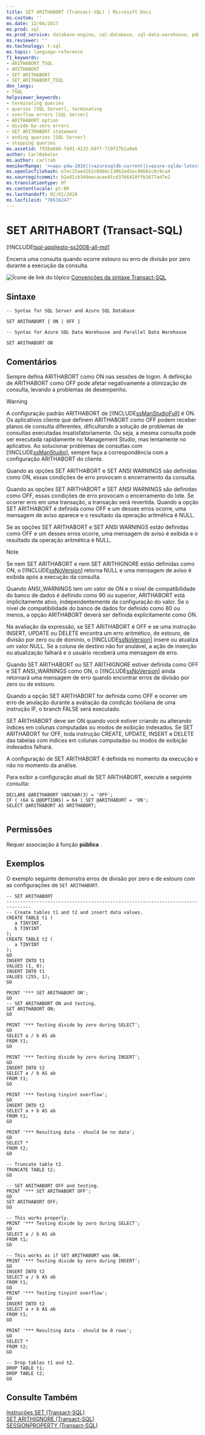 ```yaml
---
title: SET ARITHABORT (Transact-SQL) | Microsoft Docs
ms.custom: ''
ms.date: 12/04/2017
ms.prod: sql
ms.prod_service: database-engine, sql-database, sql-data-warehouse, pdw
ms.reviewer: ''
ms.technology: t-sql
ms.topic: language-reference
f1_keywords:
- ARITHABORT_TSQL
- ARITHABORT
- SET ARITHABORT
- SET_ARITHABORT_TSQL
dev_langs:
- TSQL
helpviewer_keywords:
- terminating queries
- queries [SQL Server], terminating
- overflow errors [SQL Server]
- ARITHABORT option
- divide-by-zero errors
- SET ARITHABORT statement
- ending queries [SQL Server]
- stopping queries
ms.assetid: f938a666-fdd1-4233-b97f-719f27b1a0e6
author: CarlRabeler
ms.author: carlrab
monikerRange: '>=aps-pdw-2016||=azuresqldb-current||=azure-sqldw-latest||>=sql-server-2016||=sqlallproducts-allversions||>=sql-server-linux-2017||=azuresqldb-mi-current'
ms.openlocfilehash: e7ec15aed162c096bc13062ed1ec98b02c0c9ca4
ms.sourcegitcommit: b2e81cb349eecacee91cd3766410ffb3677ad7e2
ms.translationtype: HT
ms.contentlocale: pt-BR
ms.lasthandoff: 02/01/2020
ms.locfileid: "76516247"
---
```

# <a name="set-arithabort-transact-sql"></a>SET ARITHABORT (Transact-SQL)
[!INCLUDE[tsql-appliesto-ss2008-all-md](../../includes/tsql-appliesto-ss2008-all-md.md)]

Encerra uma consulta quando ocorre estouro ou erro de divisão por zero durante a execução da consulta.  
  
![Ícone de link do tópico](../../database-engine/configure-windows/media/topic-link.gif "Ícone de link do tópico") [Convenções da sintaxe Transact-SQL](../../t-sql/language-elements/transact-sql-syntax-conventions-transact-sql.md)  
  
## <a name="syntax"></a>Sintaxe  
  
```
-- Syntax for SQL Server and Azure SQL Database
  
SET ARITHABORT { ON | OFF }
```

```
-- Syntax for Azure SQL Data Warehouse and Parallel Data Warehouse

SET ARITHABORT ON
```
  
## <a name="remarks"></a>Comentários  
Sempre defina ARITHABORT como ON nas sessões de logon. A definição de ARITHABORT como OFF pode afetar negativamente a otimização de consulta, levando a problemas de desempenho.  
  
> [!WARNING]  
>  A configuração padrão ARITHABORT de [!INCLUDE[ssManStudioFull](../../includes/ssmanstudiofull-md.md)] é ON. Os aplicativos cliente que definem ARITHABORT como OFF podem receber planos de consulta diferentes, dificultando a solução de problemas de consultas executadas insatisfatoriamente. Ou seja, a mesma consulta pode ser executada rapidamente no Management Studio, mas lentamente no aplicativo. Ao solucionar problemas de consultas com [!INCLUDE[ssManStudio](../../includes/ssmanstudio-md.md)], sempre faça a correspondência com a configuração ARITHABORT do cliente.  
  
Quando as opções SET ARITHABORT e SET ANSI WARNINGS são definidas como ON, essas condições de erro provocam o encerramento da consulta.  
  
Quando as opções SET ARITHABORT e SET ANSI WARNINGS são definidas como OFF, essas condições de erro provocam o encerramento do lote. Se ocorrer erro em uma transação, a transação será revertida. Quando a opção SET ARITHABORT é definida como OFF e um desses erros ocorre, uma mensagem de aviso aparece e o resultado da operação aritmética é NULL.  
  
Se as opções SET ARITHABORT e SET ANSI WARNINGS estão definidas como OFF e um desses erros ocorre, uma mensagem de aviso é exibida e o resultado da operação aritmética é NULL.  
  
> [!NOTE]  
>  Se nem SET ARITHABORT e nem SET ARITHIGNORE estão definidas como ON, o [!INCLUDE[ssNoVersion](../../includes/ssnoversion-md.md)] retorna NULL e uma mensagem de aviso é exibida após a execução da consulta.  
  
Quando ANSI_WARNINGS tem um valor de ON e o nível de compatibilidade do banco de dados é definido como 90 ou superior, ARITHABORT está implicitamente ativo, independentemente da configuração do valor. Se o nível de compatibilidade do banco de dados for definido como 80 ou menos, a opção ARITHABORT deverá ser definida explicitamente como ON.  
  
Na avaliação da expressão, se SET ARITHABORT é OFF e se uma instrução INSERT, UPDATE ou DELETE encontra um erro aritmético, de estouro, de divisão por zero ou de domínio, o [!INCLUDE[ssNoVersion](../../includes/ssnoversion-md.md)] insere ou atualiza um valor NULL. Se a coluna de destino não for anulável, a ação de inserção ou atualização falhará e o usuário receberá uma mensagem de erro.  
  
Quando SET ARITHABORT ou SET ARITHIGNORE estiver definida como OFF e SET ANSI_WARNINGS como ON, o [!INCLUDE[ssNoVersion](../../includes/ssnoversion-md.md)] ainda retornará uma mensagem de erro quando encontrar erros de divisão por zero ou de estouro.  
  
Quando a opção SET ARITHABORT for definida como OFF e ocorrer um erro de anulação durante a avaliação da condição booliana de uma instrução IF, o branch FALSE será executado.
  
SET ARITHABORT deve ser ON quando você estiver criando ou alterando índices em colunas computadas ou modos de exibição indexados. Se SET ARITHABORT for OFF, toda instrução CREATE, UPDATE, INSERT e DELETE das tabelas com índices em colunas computadas ou modos de exibição indexados falhará.
  
A configuração de SET ARITHABORT é definida no momento da execução e não no momento da análise.  
  
Para exibir a configuração atual de SET ARITHABORT, execute a seguinte consulta:
  
```  
DECLARE @ARITHABORT VARCHAR(3) = 'OFF';  
IF ( (64 & @@OPTIONS) = 64 ) SET @ARITHABORT = 'ON';  
SELECT @ARITHABORT AS ARITHABORT;  
  
```  
  
## <a name="permissions"></a>Permissões  
Requer associação à função **pública** .  
  
## <a name="examples"></a>Exemplos  
O exemplo seguinte demonstra erros de divisão por zero e de estouro com as configurações de `SET ARITHABORT`.  
  
```  
-- SET ARITHABORT  
-------------------------------------------------------------------------------  
-- Create tables t1 and t2 and insert data values.  
CREATE TABLE t1 (  
   a TINYINT,   
   b TINYINT  
);  
CREATE TABLE t2 (  
   a TINYINT  
);  
GO  
INSERT INTO t1   
VALUES (1, 0);  
INSERT INTO t1   
VALUES (255, 1);  
GO  
  
PRINT '*** SET ARITHABORT ON';  
GO  
-- SET ARITHABORT ON and testing.  
SET ARITHABORT ON;  
GO  
  
PRINT '*** Testing divide by zero during SELECT';  
GO  
SELECT a / b AS ab   
FROM t1;  
GO  
  
PRINT '*** Testing divide by zero during INSERT';  
GO  
INSERT INTO t2  
SELECT a / b AS ab    
FROM t1;  
GO  
  
PRINT '*** Testing tinyint overflow';  
GO  
INSERT INTO t2  
SELECT a + b AS ab   
FROM t1;  
GO  
  
PRINT '*** Resulting data - should be no data';  
GO  
SELECT *   
FROM t2;  
GO  
  
-- Truncate table t2.  
TRUNCATE TABLE t2;  
GO  
  
-- SET ARITHABORT OFF and testing.  
PRINT '*** SET ARITHABORT OFF';  
GO  
SET ARITHABORT OFF;  
GO  
  
-- This works properly.  
PRINT '*** Testing divide by zero during SELECT';  
GO  
SELECT a / b AS ab    
FROM t1;  
GO  
  
-- This works as if SET ARITHABORT was ON.  
PRINT '*** Testing divide by zero during INSERT';  
GO  
INSERT INTO t2  
SELECT a / b AS ab    
FROM t1;  
GO  
PRINT '*** Testing tinyint overflow';  
GO  
INSERT INTO t2  
SELECT a + b AS ab   
FROM t1;  
GO  
  
PRINT '*** Resulting data - should be 0 rows';  
GO  
SELECT *   
FROM t2;  
GO  
  
-- Drop tables t1 and t2.  
DROP TABLE t1;  
DROP TABLE t2;  
GO  
```  
  
## <a name="see-also"></a>Consulte Também  
 [Instruções SET &#40;Transact-SQL&#41;](../../t-sql/statements/set-statements-transact-sql.md)   
 [SET ARITHIGNORE &#40;Transact-SQL&#41;](../../t-sql/statements/set-arithignore-transact-sql.md)   
 [SESSIONPROPERTY &#40;Transact-SQL&#41;](../../t-sql/functions/sessionproperty-transact-sql.md)  
  
  
